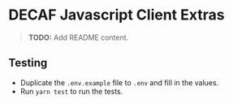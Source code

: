 # DECAF Javascript Client Extras

> **TODO:** Add README content.



## Testing

- Duplicate the `.env.example` file to `.env` and fill in the values.
- Run `yarn test` to run the tests.
